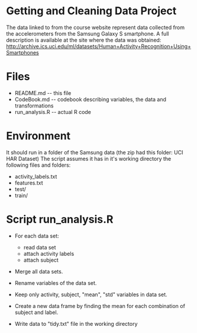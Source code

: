 Getting and Cleaning Data Project
===

The data linked to from the course website represent data collected from the accelerometers from the Samsung Galaxy S smartphone. A full description is available at the site where the data was obtained: http://archive.ics.uci.edu/ml/datasets/Human+Activity+Recognition+Using+Smartphones 

# Files
* README.md -- this file
* CodeBook.md -- codebook describing variables, the data and transformations
* run_analysis.R -- actual R code

# Environment
It should run in a folder of the Samsung data (the zip had this folder: UCI HAR Dataset)
The script assumes it has in it's working directory the following files and folders:
* activity_labels.txt
* features.txt
* test/
* train/

# Script run_analysis.R

* For each data set:
  * read data set
  * attach activity labels
  * attach subject

* Merge all data sets.

* Rename variables of the data set.

* Keep only activity, subject, "mean", "std" variables in data set.

* Create a new data frame by finding the mean for each combination of subject and label.

* Write data to "tidy.txt" file in the working directory
